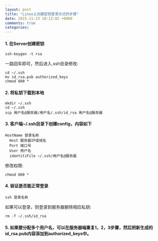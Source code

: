 ```yaml
---
layout: post
title: "Linux上创建密钥登录方式的步骤"
date: 2015-11-23 18:12:02 +0800
comments: true
categories: 
---
```



#### 1. 在Server创建密钥

```
ssh-keygen -t rsa
```
一路回车即可，然后进入.ssh目录修改:

```
cd ~/.ssh
mv id_rsa.pub authorized_keys
chmod 600 *
```

#### 2. 将私钥下载到本地

```
mkdir ~/.ssh
cd ~/.ssh
scp 用户名@服务器/用户名/.ssh/id_rsa 用户名@服务器
```

#### 3. 客户端~/.ssh目录下创建config，内容如下

```
HostName 登录名称
  Host 服务器IP或域名
  Port 端口号
  User 用户名
  identitiFile ~/.ssh/用户名@服务器
```

修改权限:

```
chmod 600 *
```

#### 4. 验证是否能正常登录

```
ssh 登录名称
```

如果可以登录，则登录到服务器删除相应私钥:

```
rm -f ~/.ssh/id_rsa
```

#### 5. 如果要分配多个用户名，可以在服务器端重复1，2，3步骤，然后把新生成的id_rsa.pub内容添加到authorized_keys中。


